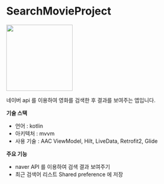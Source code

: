 # SearchMovieProject
<img src="https://user-images.githubusercontent.com/60166901/116199314-f2b4a480-a771-11eb-979f-ab8116888628.jpeg" width="175">


네이버 api 를 이용하여 영화를 검색한 후 결과를 보여주는 앱입니다.


**기술 스택**
- 언어 : kotlin
- 아키텍처 : mvvm
- 사용 기술 : AAC ViewModel, Hilt, LiveData, Retrofit2, Glide

**주요 기능**
- naver API 를 이용하여 검색 결과 보여주기
- 최근 검색어 리스트 Shared preference 에 저장
